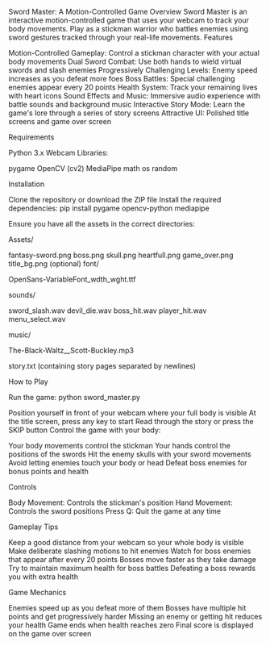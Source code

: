 Sword Master: A Motion-Controlled Game
Overview
Sword Master is an interactive motion-controlled game that uses your webcam to track your body movements. Play as a stickman warrior who battles enemies using sword gestures tracked through your real-life movements.
Features

Motion-Controlled Gameplay: Control a stickman character with your actual body movements
Dual Sword Combat: Use both hands to wield virtual swords and slash enemies
Progressively Challenging Levels: Enemy speed increases as you defeat more foes
Boss Battles: Special challenging enemies appear every 20 points
Health System: Track your remaining lives with heart icons
Sound Effects and Music: Immersive audio experience with battle sounds and background music
Interactive Story Mode: Learn the game's lore through a series of story screens
Attractive UI: Polished title screens and game over screen

Requirements

Python 3.x
Webcam
Libraries:

pygame
OpenCV (cv2)
MediaPipe
math
os
random



Installation

Clone the repository or download the ZIP file
Install the required dependencies:
pip install pygame opencv-python mediapipe

Ensure you have all the assets in the correct directories:

Assets/

fantasy-sword.png
boss.png
skull.png
heartfull.png
game_over.png
title_bg.png (optional)
font/

OpenSans-VariableFont_wdth_wght.ttf


sounds/

sword_slash.wav
devil_die.wav
boss_hit.wav
player_hit.wav
menu_select.wav


music/

The-Black-Waltz__Scott-Buckley.mp3




story.txt (containing story pages separated by newlines)



How to Play

Run the game:
python sword_master.py

Position yourself in front of your webcam where your full body is visible
At the title screen, press any key to start
Read through the story or press the SKIP button
Control the game with your body:

Your body movements control the stickman
Your hands control the positions of the swords
Hit the enemy skulls with your sword movements
Avoid letting enemies touch your body or head
Defeat boss enemies for bonus points and health



Controls

Body Movement: Controls the stickman's position
Hand Movement: Controls the sword positions
Press Q: Quit the game at any time

Gameplay Tips

Keep a good distance from your webcam so your whole body is visible
Make deliberate slashing motions to hit enemies
Watch for boss enemies that appear after every 20 points
Bosses move faster as they take damage
Try to maintain maximum health for boss battles
Defeating a boss rewards you with extra health

Game Mechanics

Enemies speed up as you defeat more of them
Bosses have multiple hit points and get progressively harder
Missing an enemy or getting hit reduces your health
Game ends when health reaches zero
Final score is displayed on the game over screen
